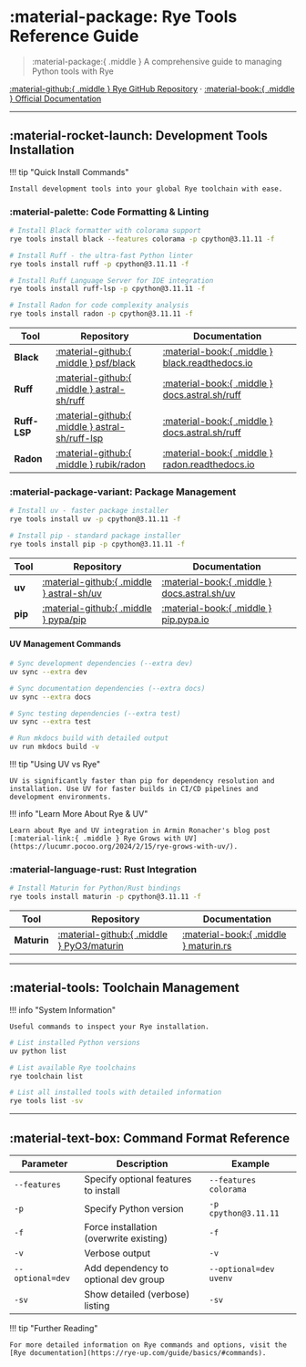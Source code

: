 <!-- markdownlint-disable MD043 -->

<!-- markdownlint-disable MD044 -->

<!-- markdownlint-disable MD046 -->

# :material-package: Rye Tools Reference Guide

> :material-package:{ .middle } A comprehensive guide to managing Python tools with Rye

[:material-github:{ .middle } Rye GitHub Repository](https://github.com/mitsuhiko/rye) · [:material-book:{ .middle } Official Documentation](https://rye-up.com/)

---

## :material-rocket-launch: Development Tools Installation

!!! tip "Quick Install Commands"

    Install development tools into your global Rye toolchain with ease.

### :material-palette: Code Formatting & Linting

```bash
# Install Black formatter with colorama support
rye tools install black --features colorama -p cpython@3.11.11 -f

# Install Ruff - the ultra-fast Python linter
rye tools install ruff -p cpython@3.11.11 -f

# Install Ruff Language Server for IDE integration
rye tools install ruff-lsp -p cpython@3.11.11 -f

# Install Radon for code complexity analysis
rye tools install radon -p cpython@3.11.11 -f
```

| Tool         | Repository                                                                               | Documentation                                                                                                   |
| ------------ | ---------------------------------------------------------------------------------------- | --------------------------------------------------------------------------------------------------------------- |
| **Black**    | [:material-github:{ .middle } psf/black](https://github.com/psf/black)                   | [:material-book:{ .middle } black.readthedocs.io](https://black.readthedocs.io/)                                |
| **Ruff**     | [:material-github:{ .middle } astral-sh/ruff](https://github.com/astral-sh/ruff)         | [:material-book:{ .middle } docs.astral.sh/ruff](https://docs.astral.sh/ruff/)                                  |
| **Ruff-LSP** | [:material-github:{ .middle } astral-sh/ruff-lsp](https://github.com/astral-sh/ruff-lsp) | [:material-book:{ .middle } docs.astral.sh/ruff](https://docs.astral.sh/ruff/integrations/#editor-integrations) |
| **Radon**    | [:material-github:{ .middle } rubik/radon](https://github.com/rubik/radon)               | [:material-book:{ .middle } radon.readthedocs.io](https://radon.readthedocs.io/)                                |

### :material-package-variant: Package Management

```bash
# Install uv - faster package installer
rye tools install uv -p cpython@3.11.11 -f

# Install pip - standard package installer
rye tools install pip -p cpython@3.11.11 -f
```

| Tool    | Repository                                                                   | Documentation                                                              |
| ------- | ---------------------------------------------------------------------------- | -------------------------------------------------------------------------- |
| **uv**  | [:material-github:{ .middle } astral-sh/uv](https://github.com/astral-sh/uv) | [:material-book:{ .middle } docs.astral.sh/uv](https://docs.astral.sh/uv/) |
| **pip** | [:material-github:{ .middle } pypa/pip](https://github.com/pypa/pip)         | [:material-book:{ .middle } pip.pypa.io](https://pip.pypa.io/)             |

#### UV Management Commands

```bash
# Sync development dependencies (--extra dev)
uv sync --extra dev

# Sync documentation dependencies (--extra docs)
uv sync --extra docs

# Sync testing dependencies (--extra test)
uv sync --extra test

# Run mkdocs build with detailed output
uv run mkdocs build -v
```

!!! tip "Using UV vs Rye"

    UV is significantly faster than pip for dependency resolution and installation. Use UV for faster builds in CI/CD pipelines and development environments.

!!! info "Learn More About Rye & UV"

    Learn about Rye and UV integration in Armin Ronacher's blog post [:material-link:{ .middle } Rye Grows with UV](https://lucumr.pocoo.org/2024/2/15/rye-grows-with-uv/).

### :material-language-rust: Rust Integration

```bash
# Install Maturin for Python/Rust bindings
rye tools install maturin -p cpython@3.11.11 -f
```

| Tool        | Repository                                                                   | Documentation                                                    |
| ----------- | ---------------------------------------------------------------------------- | ---------------------------------------------------------------- |
| **Maturin** | [:material-github:{ .middle } PyO3/maturin](https://github.com/PyO3/maturin) | [:material-book:{ .middle } maturin.rs](https://www.maturin.rs/) |

---

## :material-tools: Toolchain Management

!!! info "System Information"

    Useful commands to inspect your Rye installation.

```bash
# List installed Python versions
uv python list

# List available Rye toolchains
rye toolchain list

# List all installed tools with detailed information
rye tools list -sv
```

---

## :material-text-box: Command Format Reference

| Parameter        | Description                             | Example                |
| ---------------- | --------------------------------------- | ---------------------- |
| `--features`     | Specify optional features to install    | `--features colorama`  |
| `-p`             | Specify Python version                  | `-p cpython@3.11.11`   |
| `-f`             | Force installation (overwrite existing) | `-f`                   |
| `-v`             | Verbose output                          | `-v`                   |
| `--optional=dev` | Add dependency to optional dev group    | `--optional=dev uvenv` |
| `-sv`            | Show detailed (verbose) listing         | `-sv`                  |

!!! tip "Further Reading"

    For more detailed information on Rye commands and options, visit the [Rye documentation](https://rye-up.com/guide/basics/#commands).
